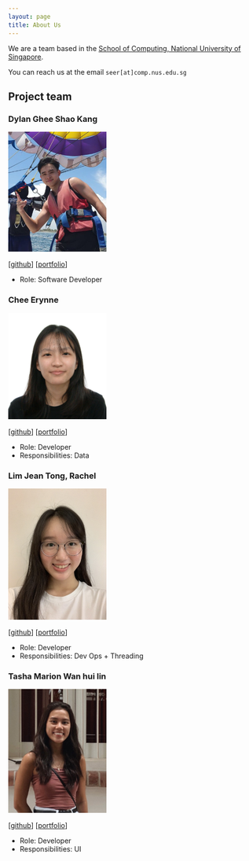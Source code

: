 ```yaml
---
layout: page
title: About Us
---
```


We are a team based in the [School of Computing, National University of Singapore](http://www.comp.nus.edu.sg).

You can reach us at the email `seer[at]comp.nus.edu.sg`

## Project team

### Dylan Ghee Shao Kang

<img src="images/zatkiller.png" width="200px">

[[github](https://github.com/zatkiller)]
[[portfolio](team/zatkiller.md)]

* Role: Software Developer

### Chee Erynne

<img src="images/cheeerynne.png" width="200px">

[[github](https://github.com/cheeerynne)] 
[[portfolio](team/cheeerynne.md)]

* Role: Developer
* Responsibilities: Data

### Lim Jean Tong, Rachel

<img src="images/rachelljt.png" width="200px">

[[github](http://github.com/rachelljt)]
[[portfolio](team/rachelljt.md)]

* Role: Developer
* Responsibilities: Dev Ops + Threading

### Tasha Marion Wan hui lin

<img src="images/tashawan23.png" width="200px">

[[github](https://github.com/tashawan23)]
[[portfolio](team/tashawan23.md)]

* Role: Developer
* Responsibilities: UI
